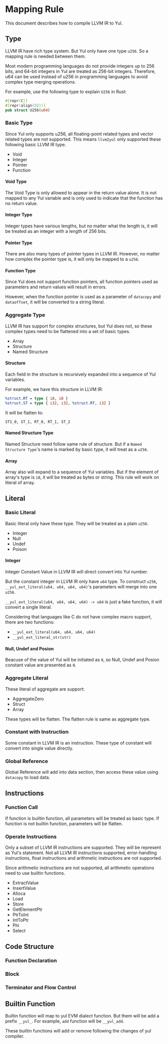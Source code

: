 # Mapping Rule

This document describes how to compile LLVM IR to Yul.

## Type

LLVM IR have rich type system. But Yul only have one type `u256`. So a mapping rule is needed between them.

Most modern programming languages ​​do not provide integers up to 256 bits, and 64-bit integers in Yul are treated as 256-bit integers. Therefore, u64 can be used instead of u256 in programming languages ​​to avoid complex type merging operations.

For example, use the following type to explain `U256` in Rust:

```rust
#[repr(C)]
#[repr(align(32))]
pub struct U256(u64)
```

### Basic Type

Since Yul only supports u256, all floating-point related types and vector related types are not supported. This means `llvm2yul` only supported these following basic LLVM IR type.

- Void
- Integer
- Pointer
- Function

#### Void Type

The Void Type is only allowed to appear in the return value alone. It is not mapped to any Yul variable and is only used to indicate that the function has no return value.

#### Integer Type

Integer types have various lengths, but no matter what the length is, it will be treated as an integer with a length of 256 bits.

#### Pointer Type

There are also many types of pointer types in LLVM IR. However, no matter how complex the pointer type is, it will only be mapped to a `u256`.

#### Function Type

Since Yul does not support function pointers, all function pointers used as parameters and return values ​​will result in errors.

However, when the function pointer is used as a parameter of `datacopy` and `dataoffset`, it will be converted to a string literal.

### Aggregate Type

LLVM IR has support for complex structures, but Yul does not, so these complex types need to be flattened into a set of basic types.

- Array
- Structure
- Named Structure

#### Structure

Each field in the structure is recursively expanded into a sequence of Yul variables.

For example, we have this structure in LLVM IR:

```llvm
%struct.RT = type { i8, i8 }
%struct.ST = type { i32, i32, %struct.RT, i32 }
```

It will be flatten to:

```
ST1_0, ST_1, RT_0, RT_1, ST_2
```

#### Named Structure Type

Named Structure need follow same rule of structure. But if a `Named Structure Type`'s name is marked by basic type, it will treat as a `u256`.

#### Array

Array also will expand to a sequence of Yul variables. But if the element of array's type is `i8`, it will be treated as bytes or string. This rule will work on literal of array.

## Literal

### Basic Literal

Basic literal only have these type. They will be treated as a plain `u256`.

- Integer
- Null
- Undef
- Poison

#### Integer

Integer Constant Value in LLVM IR will direct convert into Yul number. 

But the constant integer in LLVM IR only have `u64` type. To construct `u256`, `__yul_ext_literal(u64, u64, u64, u64)`'s parameters will merge into one `u256`.

`__yul_ext_literal(u64, u64, u64, u64) -> u64` is just a fake function, it will convert a single literal.

Considering that languages ​​like C do not have complex macro support, there are two functions:

- `__yul_ext_literal(u64, u64, u64, u64)`
- `__yul_ext_literal_str(str)`

#### Null, Undef and Posion

Beacuse of the value of Yul will be initiated as `0`, so Null, Undef and Posion constant value are presented as `0`.

### Aggregate Literal

These literal of aggregate are support:

- AggregateZero
- Struct
- Array

These types will be flatten. The flatten rule is same as aggregate type.

### Constant with Instruction

Some constant in LLVM IR is an instruction. These type of constant will convert into single value directly.

### Global Reference

Global Reference will add into data section, then access these value using `datacopy` to load data.

## Instructions

### Function Call

If function is builtin function, all parameters will be treated as basic type. If function is not builtin function, parameters will be flatten.

### Operate Instructions

Only a subset of LLVM IR instructions are supported. They will be represent as Yul's statement. Not all LLVM IR instructions supported, error-handling instructions, float instructions and arithmetic instructions are not supported.

Since arithmetic instructions are not supported, all arithmetic operations need to use builtin functions.

- ExtractValue
- InsertValue
- Alloca
- Load
- Store
- GetElementPtr
- PtrToInt
- IntToPtr
- Phi
- Select

## Code Structure

### Function Declaration

### Block

### Terminator and Flow Control

## Builtin Function

Builtin function will map to yul EVM dialect function. But them will be add a prefix `__yul_`. For example, `add` function will be `__yul_add`.

These builtin functions will add or remove following the changes of yul compiler.
